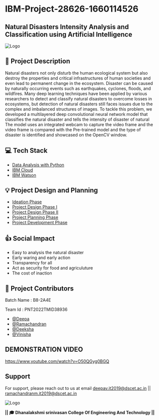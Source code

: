 
# IBM-Project-28626-1660114526


## **Natural Disasters Intensity Analysis and Classification using Artificial Intelligence**
![Logo](https://i.pinimg.com/originals/82/8d/7e/828d7ebbe76f37f318da5b53161c816e.gif)

## 📝 Project Description
Natural disasters not only disturb the human ecological system but also destroy the properties and critical infrastructures of human societies and even lead to permanent change in the ecosystem. Disaster can be caused by naturally occurring events such as earthquakes, cyclones, floods, and wildfires. Many deep learning techniques have been applied by various researchers to detect and classify natural disasters to overcome losses in ecosystems, but detection of natural disasters still faces issues due to the complex and imbalanced structures of images. To tackle this problem, we developed a multilayered deep convolutional neural network model that classifies the natural disaster and tells the intensity of disaster  of natural The model uses an integrated webcam to capture the video frame and the video frame is compared with the Pre-trained model and the type of disaster is identified and showcased on the OpenCV window. 

## 💻 Tech Stack

 - [Data Analysis with Python](https://en.wikipedia.org/wiki/Data_analysis)
 - [IBM Cloud](https://en.wikipedia.org/wiki/IBM_Cloud)
 - [IBM Watson](https://en.wikipedia.org/wiki/IBM_Watson)
 


## 💡 Project Design and Planning
 - [Ideation Phase](https://github.com/IBM-EPBL/IBM-Project-28626-1660114526/tree/main/Project%20Design%20%26%20Planning/Ideation%20Phase)
 - [Project Design Phase I](https://github.com/IBM-EPBL/IBM-Project-28626-1660114526/tree/main/Project%20Design%20%26%20Planning/Project%20Design%20Phase%201)
 - [Project Design Phase II](https://github.com/IBM-EPBL/IBM-Project-28626-1660114526/tree/main/Project%20Design%20%26%20Planning/Project%20Design%20Phase%202)
 - [Project Planning Phase](https://github.com/IBM-EPBL/IBM-Project-28626-1660114526/tree/main/Project%20Design%20%26%20Planning/Project%20Planning)
 - [Project Development Phase](https://github.com/IBM-EPBL/IBM-Project-28626-1660114526/tree/main/Project%20development%20phase)

## 👍 Social Impact
 - Easy to analysis the natural disaster
 - Early waring and early action
 - Transparency for all
 - Act as security for food and agriculuture
 - The cost of inaction



## 💫 Project Contributors
Batch Name : B8-2A4E

Team Id : PNT2022TMID38936
- [@Deepa](https://github.com/deepavedhagiri)
- [@Ramachandran](https://github.com/Ramachandran4277)
- [@Deeksha](https://github.com/deeksha102)
- [@Vinisha](https://github.com/vinisha845)


## DEMONSTRATION VIDEO
https://www.youtube.com/watch?v=O50QGyg0BGQ


## Support

For support, please reach out to us at email deepav.it2019@dscet.ac.in || ramachandranm.it2019@dscet.ac.in

![Logo](https://cliply.co/wp-content/uploads/2021/08/472108170_THANK_YOU_STICKER_400px.gif)





**********|**| 🎓 Dhanalakshmi srinivasan College Of Engineering And Technology |**|**********
